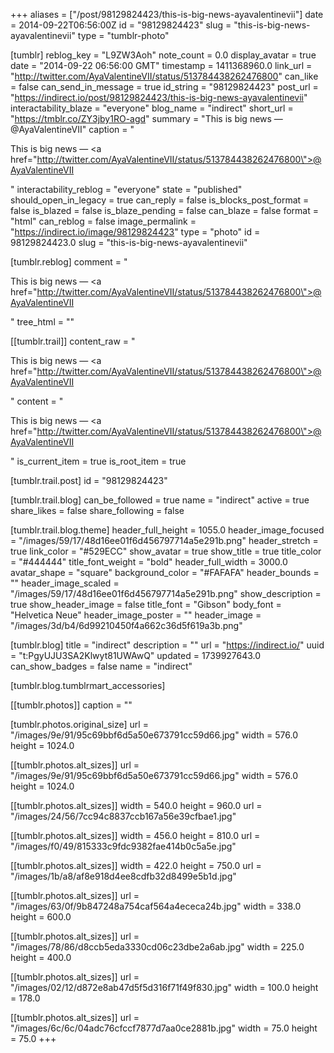 +++
aliases = ["/post/98129824423/this-is-big-news-ayavalentinevii"]
date = 2014-09-22T06:56:00Z
id = "98129824423"
slug = "this-is-big-news-ayavalentinevii"
type = "tumblr-photo"

[tumblr]
reblog_key = "L9ZW3Aoh"
note_count = 0.0
display_avatar = true
date = "2014-09-22 06:56:00 GMT"
timestamp = 1411368960.0
link_url = "http://twitter.com/AyaValentineVII/status/513784438262476800"
can_like = false
can_send_in_message = true
id_string = "98129824423"
post_url = "https://indirect.io/post/98129824423/this-is-big-news-ayavalentinevii"
interactability_blaze = "everyone"
blog_name = "indirect"
short_url = "https://tmblr.co/ZY3jby1RO-agd"
summary = "This is big news — @AyaValentineVII"
caption = "<p>This is big news — <a href=\"http://twitter.com/AyaValentineVII/status/513784438262476800\">@AyaValentineVII</a></p>"
interactability_reblog = "everyone"
state = "published"
should_open_in_legacy = true
can_reply = false
is_blocks_post_format = false
is_blazed = false
is_blaze_pending = false
can_blaze = false
format = "html"
can_reblog = false
image_permalink = "https://indirect.io/image/98129824423"
type = "photo"
id = 98129824423.0
slug = "this-is-big-news-ayavalentinevii"

[tumblr.reblog]
comment = "<p>This is big news — <a href=\"http://twitter.com/AyaValentineVII/status/513784438262476800\">@AyaValentineVII</a></p>"
tree_html = ""

[[tumblr.trail]]
content_raw = "<p>This is big news — <a href=\"http://twitter.com/AyaValentineVII/status/513784438262476800\">@AyaValentineVII</a></p>"
content = "<p>This is big news &mdash; <a href=\"http://twitter.com/AyaValentineVII/status/513784438262476800\">@AyaValentineVII</a></p>"
is_current_item = true
is_root_item = true

[tumblr.trail.post]
id = "98129824423"

[tumblr.trail.blog]
can_be_followed = true
name = "indirect"
active = true
share_likes = false
share_following = false

[tumblr.trail.blog.theme]
header_full_height = 1055.0
header_image_focused = "/images/59/17/48d16ee01f6d456797714a5e291b.png"
header_stretch = true
link_color = "#529ECC"
show_avatar = true
show_title = true
title_color = "#444444"
title_font_weight = "bold"
header_full_width = 3000.0
avatar_shape = "square"
background_color = "#FAFAFA"
header_bounds = ""
header_image_scaled = "/images/59/17/48d16ee01f6d456797714a5e291b.png"
show_description = true
show_header_image = false
title_font = "Gibson"
body_font = "Helvetica Neue"
header_image_poster = ""
header_image = "/images/3d/b4/6d99210450f4a662c36d5f619a3b.png"

[tumblr.blog]
title = "indirect"
description = ""
url = "https://indirect.io/"
uuid = "t:PgyUJU3SA2Klwyt81UWAwQ"
updated = 1739927643.0
can_show_badges = false
name = "indirect"

[tumblr.blog.tumblrmart_accessories]

[[tumblr.photos]]
caption = ""

[tumblr.photos.original_size]
url = "/images/9e/91/95c69bbf6d5a50e673791cc59d66.jpg"
width = 576.0
height = 1024.0

[[tumblr.photos.alt_sizes]]
url = "/images/9e/91/95c69bbf6d5a50e673791cc59d66.jpg"
width = 576.0
height = 1024.0

[[tumblr.photos.alt_sizes]]
width = 540.0
height = 960.0
url = "/images/24/56/7cc94c8837ccb167a56e39cfbae1.jpg"

[[tumblr.photos.alt_sizes]]
width = 456.0
height = 810.0
url = "/images/f0/49/815333c9fdc9382fae414b0c5a5e.jpg"

[[tumblr.photos.alt_sizes]]
width = 422.0
height = 750.0
url = "/images/1b/a8/af8e918d4ee8cdfb32d8499e5b1d.jpg"

[[tumblr.photos.alt_sizes]]
url = "/images/63/0f/9b847248a754caf564a4ececa24b.jpg"
width = 338.0
height = 600.0

[[tumblr.photos.alt_sizes]]
url = "/images/78/86/d8ccb5eda3330cd06c23dbe2a6ab.jpg"
width = 225.0
height = 400.0

[[tumblr.photos.alt_sizes]]
url = "/images/02/12/d872e8ab47d5f5d316f71f49f830.jpg"
width = 100.0
height = 178.0

[[tumblr.photos.alt_sizes]]
url = "/images/6c/6c/04adc76cfccf7877d7aa0ce2881b.jpg"
width = 75.0
height = 75.0
+++
